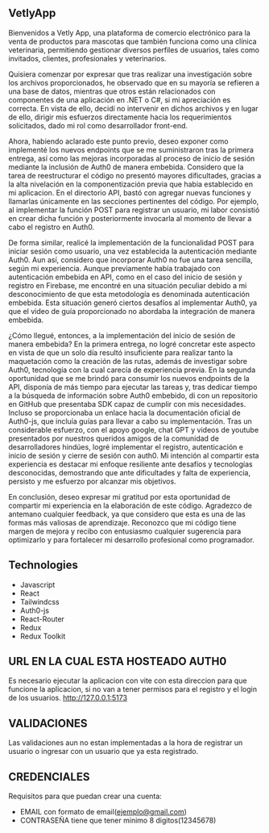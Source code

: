 ## VetlyApp

Bienvenidos a Vetly App, una plataforma de comercio electrónico para la venta de productos para mascotas que también funciona como una clínica veterinaria, permitiendo gestionar diversos perfiles de usuarios, tales como invitados, clientes, profesionales y veterinarios.

Quisiera comenzar por expresar que tras realizar una investigación sobre los archivos proporcionados, he observado que en su mayoría se refieren a una base de datos, mientras que otros están relacionados con componentes de una aplicación en .NET o C#, si mi apreciación es correcta. En vista de ello, decidí no intervenir en dichos archivos y en lugar de ello, dirigir mis esfuerzos directamente hacia los requerimientos solicitados, dado mi rol como desarrollador front-end.

Ahora, habiendo aclarado este punto previo, deseo exponer como implementé los nuevos endpoints que se me suministraron tras la primera entrega, así como las mejoras incorporadas al proceso de inicio de sesión mediante la inclusión de Auth0 de manera embebida. Considero que la tarea de reestructurar el código no presentó mayores dificultades, gracias a la alta nivelación en la componentización previa que habia establecido en mi aplicacion. En el directorio API, bastó con agregar nuevas funciones y llamarlas únicamente en las secciones pertinentes del código. Por ejemplo, al implementar la función POST para registrar un usuario, mi labor consistió en crear dicha función y posteriormente invocarla al momento de llevar a cabo el registro en Auth0.

De forma similar, realicé la implementación de la funcionalidad POST para iniciar sesión como usuario, una vez establecida la autenticación mediante Auth0. Aun así, considero que incorporar Auth0 no fue una tarea sencilla, según mi experiencia. Aunque previamente había trabajado con autenticación embebida en API, como en el caso del inicio de sesión y registro en Firebase, me encontré en una situación peculiar debido a mi desconocimiento de que esta metodología es denominada autenticación embebida. Esta situación generó ciertos desafíos al implementar Auth0, ya que el video de guía proporcionado no abordaba la integración de manera embebida.

¿Cómo llegué, entonces, a la implementación del inicio de sesión de manera embebida? En la primera entrega, no logré concretar este aspecto en vista de que un solo día resultó insuficiente para realizar tanto la maquetación como la creación de las rutas, además de investigar sobre Auth0, tecnología con la cual carecía de experiencia previa. En la segunda oportunidad que se me brindó para consumir los nuevos endpoints de la API, disponía de más tiempo para ejecutar las tareas y, tras dedicar tiempo a la búsqueda de información sobre Auth0 embebido, di con un repositorio en GitHub que presentaba SDK capaz de cumplir con mis necesidades. Incluso se proporcionaba un enlace hacia la documentación oficial de Auth0-js, que incluía guías para llevar a cabo su implementación. Tras un considerable esfuerzo, con el apoyo google, chat GPT y videos de youtube presentados por nuestros queridos amigos de la comunidad de desarrolladores hindúes, logré implementar el registro, autenticación e inicio de sesión y cierre de sesión con auth0. Mi intención al compartir esta experiencia es destacar mi enfoque resiliente ante desafíos y tecnologías desconocidas, demostrando que ante dificultades y falta de experiencia, persisto y me esfuerzo por alcanzar mis objetivos.

En conclusión, deseo expresar mi gratitud por esta oportunidad de compartir mi experiencia en la elaboración de este código. Agradezco de antemano cualquier feedback, ya que considero que esta es una de las formas más valiosas de aprendizaje. Reconozco que mi código tiene margen de mejora y recibo con entusiasmo cualquier sugerencia para optimizarlo y para fortalecer mi desarrollo profesional como programador.

## Technologies

- Javascript
- React
- Tailwindcss
- Auth0-js
- React-Router
- Redux
- Redux Toolkit

## URL EN LA CUAL ESTA HOSTEADO AUTH0

Es necesario ejecutar la aplicacion con vite con esta direccion para que funcione la aplicacion, si no van a tener permisos para el registro y el login de los usuarios.
http://127.0.0.1:5173

## VALIDACIONES

Las validaciones aun no estan implementadas a la hora de registrar un usuario o ingresar con un usuario que ya esta registrado.

## CREDENCIALES

Requisitos para que puedan crear una cuenta:

- EMAIL con formato de email(ejemplo@gmail.com)
- CONTRASEÑA tiene que tener minimo 8 digitos(12345678)
